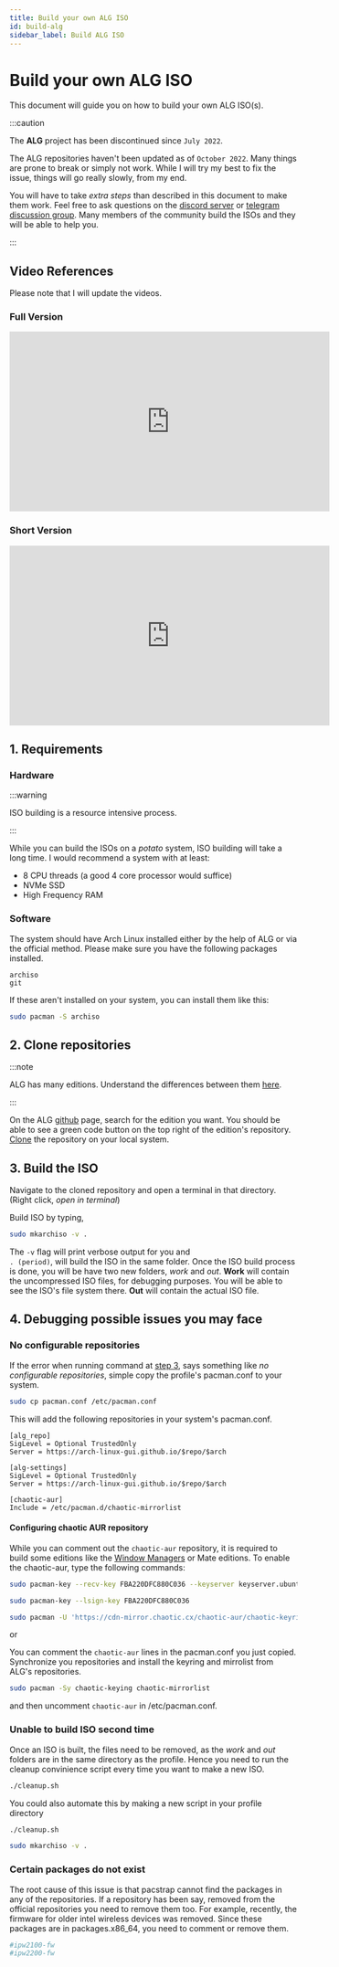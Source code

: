 ```yaml
---
title: Build your own ALG ISO
id: build-alg
sidebar_label: Build ALG ISO
---
```


# Build your own ALG ISO

This document will guide you on how to build your own ALG ISO(s).

:::caution

The  **ALG** project has been discontinued since `July 2022`. 

The ALG repositories haven't been updated as of `October 2022`. Many things are prone to break or simply not work. While I will try my best to fix the issue, things will go really slowly, from my end.

You will have to take _extra steps_ than described in this document to make them work. Feel free to ask questions on the [discord server](https://discord.com/invite/NgAFEw9Tkf) or [telegram discussion group](https://t.me/joinchat/yODEBq7J8fA3ZWM1). Many members of the community build the ISOs and they will be able to help you.

:::



## Video References
Please note that I will update the videos.

### Full Version
<iframe width="560" height="315" src="https://www.youtube.com/embed/Jqa7Bu6e4KM" title="YouTube video player" frameborder="0" allow="accelerometer; autoplay; clipboard-write; encrypted-media; gyroscope; picture-in-picture" allowfullscreen></iframe>

### Short Version
<iframe width="560" height="315" src="https://www.youtube.com/embed/oiuAYuNeRWw" title="YouTube video player" frameborder="0" allow="accelerometer; autoplay; clipboard-write; encrypted-media; gyroscope; picture-in-picture" allowfullscreen></iframe>


## 1. Requirements
### Hardware 
:::warning

ISO building is a resource intensive process.

:::

While you can build the ISOs on a _potato_ system, ISO building will take a long time. I would recommend a system with at least:

* 8 CPU threads (a good 4 core processor would suffice)
* NVMe SSD
* High Frequency RAM  

### Software

The system should have Arch Linux installed either by the help of ALG or via the official method. Please make sure you have the following packages installed.

```
archiso
git
```

If these aren't installed on your system, you can install them like this:
```bash
sudo pacman -S archiso
```


## 2. Clone repositories


:::note

ALG has many editions. Understand the differences between them [here](./intro.md#difference-between-alg-editions).

:::

On the ALG [github](https://github.com/arch-linux-gui) page, search for the edition you want. You should be able to see a green code button on the top right of the edition's repository. [Clone](https://docs.github.com/en/repositories/creating-and-managing-repositories/cloning-a-repository) the repository on your local system.

## 3. Build the ISO

Navigate to the cloned repository and open a terminal in that directory. (Right click, _open in terminal_)

Build ISO by typing,
```bash
sudo mkarchiso -v .
```

The <code>-v</code> flag will print verbose output for you and <code> . (period)</code>, will build the ISO in the same folder. Once the ISO build process is done, you will be have two new folders, _work_ and _out_. **Work** will contain the uncompressed ISO files, for debugging purposes. You will be able to see the ISO's file system there. **Out** will contain the actual ISO file.

## 4. Debugging possible issues you may face

### No configurable repositories
If the error when running command at [step 3](#3-build-the-iso), says something like _no configurable repositories_, simple copy the profile's pacman.conf to your system.

```bash
sudo cp pacman.conf /etc/pacman.conf
```
This will add the following repositories in your system's pacman.conf.

```
[alg_repo]
SigLevel = Optional TrustedOnly
Server = https://arch-linux-gui.github.io/$repo/$arch

[alg-settings]
SigLevel = Optional TrustedOnly
Server = https://arch-linux-gui.github.io/$repo/$arch

[chaotic-aur]
Include = /etc/pacman.d/chaotic-mirrorlist
```

#### Configuring chaotic AUR repository
While you can comment out the <code>chaotic-aur</code> repository, it is required to build some editions like the [Window Managers](./intro.md#window-managers) or Mate editions. To enable the chaotic-aur, type the following commands:

```bash
sudo pacman-key --recv-key FBA220DFC880C036 --keyserver keyserver.ubuntu.com

sudo pacman-key --lsign-key FBA220DFC880C036

sudo pacman -U 'https://cdn-mirror.chaotic.cx/chaotic-aur/chaotic-keyring.pkg.tar.zst' 'https://cdn-mirror.chaotic.cx/chaotic-aur/chaotic-mirrorlist.pkg.tar.zst
```

or 

You can comment the <code>chaotic-aur</code> lines in the pacman.conf you just copied. Synchronize you repositories and install the keyring and mirrolist from ALG's repositories.

```bash
sudo pacman -Sy chaotic-keying chaotic-mirrorlist
```

and then uncomment <code>chaotic-aur</code> in /etc/pacman.conf.

### Unable to build ISO second time

Once an ISO is built, the files need to be removed, as the _work_ and _out_ folders are in the same directory as the profile. Hence you need to run the cleanup convinience script every time you want to make a new ISO.

```bash
./cleanup.sh
```

You could also automate this by making a new script in your profile directory

```bash title='makeiso.sh'
./cleanup.sh

sudo mkarchiso -v .
```

### Certain packages do not exist

The root cause of this issue is that pacstrap cannot find the packages in any of the repositories. If a repository has been say, removed from the official repositories you need to remove them too. For example, recently, the firmware for older intel wireless devices was removed. Since these packages are in packages.x86_64, you need to comment or remove them.

```bash title='profile/packages.x86_64'
#ipw2100-fw
#ipw2200-fw
```